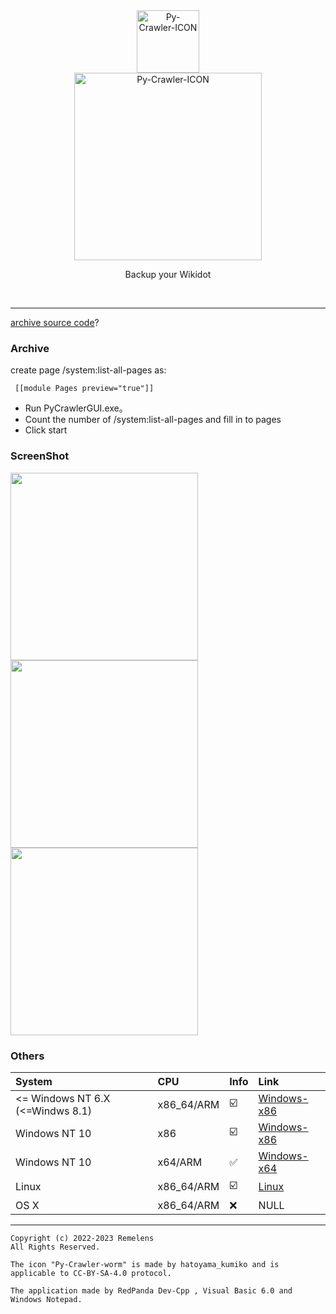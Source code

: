 <div class="center" align="center">
  <a href="#">
    <img alt="Py-Crawler-ICON" src="https://rmlsdisk.wikidot.com/local--files/file:github/Pyc" width="100px">
  </a><br/>
  <img alt="Py-Crawler-ICON" src="https://rmlsdisk.wikidot.com/local--files/file:github/pyctext.png" width="300px">
  <p>Backup your Wikidot</p>
  <img alt="" src="https://img.shields.io/github/license/Remelens/WD-crawler">&nbsp;&nbsp;<img alt="" src="https://img.shields.io/github/v/release/Remelens/WD-Crawler?include_prereleases">&nbsp;&nbsp;<img alt="" src="https://img.shields.io/github/stars/Remelens/WD-crawler">
</div>

----------

[archive source code](https://github.com/Remelens/WD-crawler/tree/Py-Crawler++)?


### **Archive**
create page /system:list-all-pages as:
```
 [[module Pages preview="true"]] 
```
* Run PyCrawlerGUI.exe。
* Count the number of /system:list-all-pages and fill in to pages
* Click start

### ScreenShot
<img alt="" src="https://s1.ax1x.com/2023/02/20/pSXVpQJ.jpg" width="300px">  
<img alt="" src="https://s1.ax1x.com/2023/02/20/pSXExWF.jpg" width="300px">  
<img alt="" src="https://s1.ax1x.com/2023/02/20/pSXEzz4.jpg" width="300px">

### Others

| System | CPU | Info | Link |
| :----------- | :----------- | :----------- | :----------- |
| <= Windows NT 6.X (<=Windws 8.1) | x86_64/ARM | :ballot_box_with_check: | [Windows-x86](https://github.com/Remelens/WD-crawler/tree/windows-x86) |
| Windows NT 10 | x86 | :ballot_box_with_check: | [Windows-x86](https://github.com/Remelens/WD-crawler/tree/windows-x86) |
| Windows NT 10 | x64/ARM | :white_check_mark: | [Windows-x64](https://github.com/Remelens/WD-crawler/) |
| Linux | x86_64/ARM | :ballot_box_with_check: | [Linux](https://github.com/Remelens/WD-crawler/tree/linux) |
| OS X | x86_64/ARM | :x: | NULL |


----------

```
Copyright (c) 2022-2023 Remelens
All Rights Reserved.

The icon "Py-Crawler-worm" is made by hatoyama_kumiko and is applicable to CC-BY-SA-4.0 protocol.

The application made by RedPanda Dev-Cpp , Visual Basic 6.0 and Windows Notepad.
```

